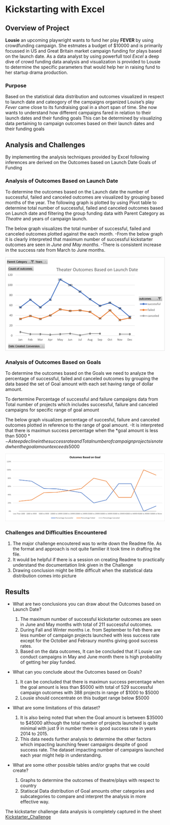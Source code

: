 # Kickstarting with Excel

## Overview of Project

**Lousie** an upcoming playwright wants to fund her play **FEVER** by using crowdfunding campaign. She estmates a budget of $10000 and is primarily focussed in US and Great Britain market campaign funding for plays based on the launch date. As a data analyst by using powerfull tool *Excel* a deep dive of crowd funding data analysis and visualization is provided to Lousie to determine the specific parameters that would help her in raising fund to her startup drama production.

### Purpose

Based on the statistical data distribution and outcomes visualized in respect to launch date and cateogory of the campaigns organized Louise’s play *Fever* came close to its fundraising goal in a short span of time. She now wants to understand how different campaigns fared in relation to their launch dates and their funding goals
This can be determined by visualizing data pertaining to campaign outcomes based on their launch dates and their funding goals

## Analysis and Challenges

By implementing the analysis techniques provided by Excel following inferences are derived on the Outcomes based on
    Launch Date
    Goals of Funding

### Analysis of Outcomes Based on Launch Date

To determine the outcomes based on the Launch date the number of successful, failed and canceled outcomes are visualized by grouping based months of the year. The following graph is plotted by using Pivot table to determine total number of successful, failed and canceled outcomes based on Launch date and filtering the group funding data with Parent Category as *Theatre* and years of campaign launch.

The below graph visualizes the total number of successful, failed and canceled outcomes plotted against the each month. 
-From the below graph it is clearly interpreted that maximum number of successful kickstarter outcomes are seen in *June and May months*. 
-There is consistent increase in the success rate from March to June months.

![Theater_Outcomes_vs_Launch](Resources/Theater_Outcomes_vs_Launch.png)

### Analysis of Outcomes Based on Goals

To determine the outcomes based on the Goals we need to analyze the percentage of successful, failed and canceled outcomes by grouping the data based the set of Goal amount with each set having range of dollar amount.

To dertermine Percentage of successful and failure campaigns data from Total number of projects which includes successful, failure and canceled campaigns for specific range of goal amount

The below graph visualizes percentage of succesful, failure and canceled outcomes plotted in reference to the range of goal amount.
-It is interpreted that there is maximun success percentage when the *goal amount is less than $5000*
-A steep decline in the success rate and Total number of campaign projects is noted when the goal amount exceeds 5000$

![Outcomes_vs_Goals](Resources/Outcomes_vs_Goals.png)

### Challenges and Difficulties Encountered

1. The major challenge encoutered was to write down the Readme file. As the format and approach is not quite familier it took time in drafting the file.
2. It would be helpful if there is a session on creating Readme to practically understand the documentation link given in the Challenge
3. Drawing conclusion might be little difficult when the statistical data distribution comes into picture

## Results

- What are two conclusions you can draw about the Outcomes based on Launch Date?
    1. The maximum number of successful kickstarter outcomes are seen in June and May months with total of 211 successful outcomes. 
    2. During Fall and Winter months i.e. from September to Feb there are less number of campaign projects launched with less success rate except for the October and    Febraury months giving good success rates.
    3. Based on the data outcomes, It can be concluded that if Lousie can conduct campaigns in May and June month there is high probability of getting her play funded.

- What can you conclude about the Outcomes based on Goals?
   1. It can be concluded that there is maximun success percentage when the goal amount is less than $5000 with total of 529 successful campaign outcomes with 388 projects in range of $1000 to $5000
   2. Lousie should concentrate on this budget range below $5000

- What are some limitations of this dataset?
    1. It is also being noted that when the Goal amount is between $35000 to $45000 although the total number of projects launched is quite minimal with just 9 in number there is good success rate in years 2014 to 2015.
    2. This data needs further analysis to determine the other factors which impacting launching fewer campaigns despite of good success rate. The dataset impacting number of campaigns launched each year might help in understanding.

- What are some other possible tables and/or graphs that we could create?
    1. Graphs to determine the outcomes of theatre/plays with respect to country
    2. Statiscal Data distribution of Goal amounts other categories and subcategories to compare and interpret the analysis in more effective way.
    
The kickstarter challenge data analysis is completely captured in the sheet [Kickstarter_Challenge](https://github.com/Ghousiya9891/kickstarter-analysis/blob/main/Kickstarter_Challenge.xlsx/)
